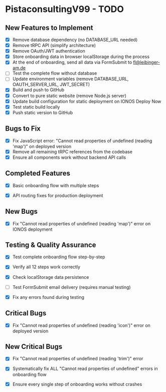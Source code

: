 # PistaconsultingV99 - TODO

## New Features to Implement
- [x] Remove database dependency (no DATABASE_URL needed)
- [x] Remove tRPC API (simplify architecture)
- [x] Remove OAuth/JWT authentication
- [x] Store onboarding data in browser localStorage during the process
- [x] At the end of onboarding, send all data via FormSubmit to fl@leibinger-am.de
- [ ] Test the complete flow without database
- [ ] Update environment variables (remove DATABASE_URL, OAUTH_SERVER_URL, JWT_SECRET)
- [x] Build and push to GitHub
- [x] Convert to pure static website (remove Node.js server)
- [x] Update build configuration for static deployment on IONOS Deploy Now
- [x] Test static build locally
- [x] Push static version to GitHub

## Bugs to Fix
- [x] Fix JavaScript error: "Cannot read properties of undefined (reading 'map')" on deployed version
- [x] Remove all remaining tRPC references from the codebase
- [x] Ensure all components work without backend API calls

## Completed Features
- [x] Basic onboarding flow with multiple steps
- [x] API routing fixes for production deployment



## New Bugs
- [x] Fix "Cannot read properties of undefined (reading 'map')" error on IONOS deployment



## Testing & Quality Assurance
- [x] Test complete onboarding flow step-by-step
- [x] Verify all 12 steps work correctly
- [x] Check localStorage data persistence
- [ ] Test FormSubmit email delivery (requires manual testing)
- [x] Fix any errors found during testing



## Critical Bugs
- [x] Fix "Cannot read properties of undefined (reading 'icon')" error on deployed version



## New Critical Bugs
- [x] Fix "Cannot read properties of undefined (reading 'trim')" error
- [x] Systematically fix ALL "Cannot read properties of undefined" errors in onboarding flow
- [x] Ensure every single step of onboarding works without crashes

